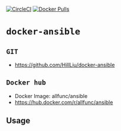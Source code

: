 [![CircleCI](https://circleci.com/gh/HillLiu/docker-ansible/tree/main.svg?style=svg)](https://circleci.com/gh/HillLiu/docker-ansible/tree/main)
[![Docker Pulls](https://img.shields.io/docker/pulls/allfunc/ansible.svg)](https://hub.docker.com/r/allfunc/ansible)

# `docker-ansible`


## `GIT`
   * https://github.com/HillLiu/docker-ansible

## `Docker hub`
   * Docker Image: allfunc/ansible
   * https://hub.docker.com/r/allfunc/ansible

## Usage

```

```
